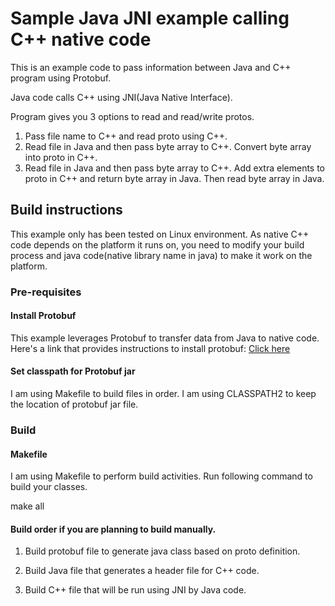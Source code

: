 # Sample Java JNI example calling C++ native code

This is an example code to pass information between Java and C++ program using Protobuf.

Java code calls C++ using JNI(Java Native Interface).

Program gives you 3 options to read and read/write protos.

1. Pass file name to C++ and read proto using C++.
2. Read file in Java and then pass byte array to C++. Convert byte array into proto in C++.
3. Read file in Java and then pass byte array to C++. Add extra elements to proto in C++ and return byte array in Java. Then read byte array in Java.



## Build instructions
This example only has been tested on Linux environment. As native C++ code depends on the platform it runs on, you need to modify
your build process and java code(native library name in java) to make it work on the platform.

### Pre-requisites
#### Install Protobuf
This example leverages Protobuf to transfer data from Java to native code. Here's a link that provides instructions to
install protobuf: <a href="https://github.com/protocolbuffers/protobuf/blob/master/src/README.md" target="_blank">Click here</a>



#### Set classpath for Protobuf jar
I am using Makefile to build files in order. I am using CLASSPATH2 to keep the location of protobuf jar file.




### Build

#### Makefile
I am using Makefile to perform build activities. Run following command to build your classes.

make all




#### Build order if you are planning to build manually.
1. Build protobuf file to generate java class based on proto definition.

2. Build Java file that generates a header file for C++ code.

3. Build C++ file that will be run using JNI by Java code.